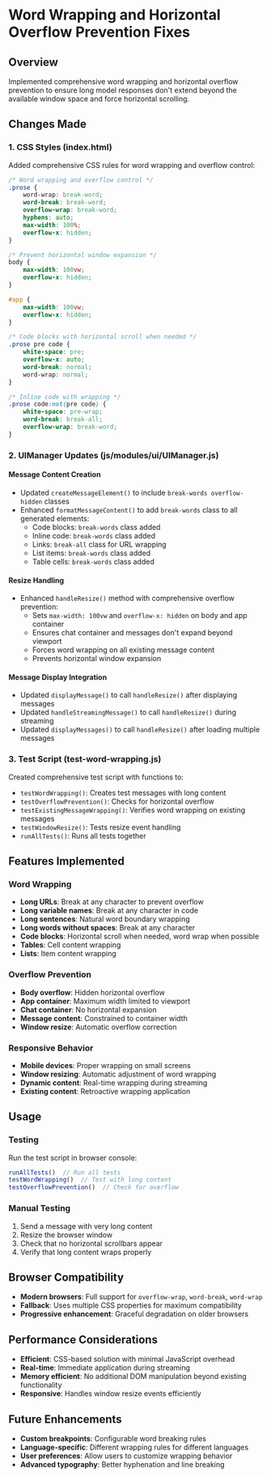 # Word Wrapping and Horizontal Overflow Prevention Fixes

## Overview
Implemented comprehensive word wrapping and horizontal overflow prevention to ensure long model responses don't extend beyond the available window space and force horizontal scrolling.

## Changes Made

### 1. CSS Styles (index.html)
Added comprehensive CSS rules for word wrapping and overflow control:

```css
/* Word wrapping and overflow control */
.prose {
    word-wrap: break-word;
    word-break: break-word;
    overflow-wrap: break-word;
    hyphens: auto;
    max-width: 100%;
    overflow-x: hidden;
}

/* Prevent horizontal window expansion */
body {
    max-width: 100vw;
    overflow-x: hidden;
}

#app {
    max-width: 100vw;
    overflow-x: hidden;
}

/* Code blocks with horizontal scroll when needed */
.prose pre code {
    white-space: pre;
    overflow-x: auto;
    word-break: normal;
    word-wrap: normal;
}

/* Inline code with wrapping */
.prose code:not(pre code) {
    white-space: pre-wrap;
    word-break: break-all;
    overflow-wrap: break-word;
}
```

### 2. UIManager Updates (js/modules/ui/UIManager.js)

#### Message Content Creation
- Updated `createMessageElement()` to include `break-words overflow-hidden` classes
- Enhanced `formatMessageContent()` to add `break-words` class to all generated elements:
  - Code blocks: `break-words` class added
  - Inline code: `break-words` class added
  - Links: `break-all` class for URL wrapping
  - List items: `break-words` class added
  - Table cells: `break-words` class added

#### Resize Handling
- Enhanced `handleResize()` method with comprehensive overflow prevention:
  - Sets `max-width: 100vw` and `overflow-x: hidden` on body and app container
  - Ensures chat container and messages don't expand beyond viewport
  - Forces word wrapping on all existing message content
  - Prevents horizontal window expansion

#### Message Display Integration
- Updated `displayMessage()` to call `handleResize()` after displaying messages
- Updated `handleStreamingMessage()` to call `handleResize()` during streaming
- Updated `displayMessages()` to call `handleResize()` after loading multiple messages

### 3. Test Script (test-word-wrapping.js)
Created comprehensive test script with functions to:
- `testWordWrapping()`: Creates test messages with long content
- `testOverflowPrevention()`: Checks for horizontal overflow
- `testExistingMessageWrapping()`: Verifies word wrapping on existing messages
- `testWindowResize()`: Tests resize event handling
- `runAllTests()`: Runs all tests together

## Features Implemented

### Word Wrapping
- **Long URLs**: Break at any character to prevent overflow
- **Long variable names**: Break at any character in code
- **Long sentences**: Natural word boundary wrapping
- **Long words without spaces**: Break at any character
- **Code blocks**: Horizontal scroll when needed, word wrap when possible
- **Tables**: Cell content wrapping
- **Lists**: Item content wrapping

### Overflow Prevention
- **Body overflow**: Hidden horizontal overflow
- **App container**: Maximum width limited to viewport
- **Chat container**: No horizontal expansion
- **Message content**: Constrained to container width
- **Window resize**: Automatic overflow correction

### Responsive Behavior
- **Mobile devices**: Proper wrapping on small screens
- **Window resizing**: Automatic adjustment of word wrapping
- **Dynamic content**: Real-time wrapping during streaming
- **Existing content**: Retroactive wrapping application

## Usage

### Testing
Run the test script in browser console:
```javascript
runAllTests()  // Run all tests
testWordWrapping()  // Test with long content
testOverflowPrevention()  // Check for overflow
```

### Manual Testing
1. Send a message with very long content
2. Resize the browser window
3. Check that no horizontal scrollbars appear
4. Verify that long content wraps properly

## Browser Compatibility
- **Modern browsers**: Full support for `overflow-wrap`, `word-break`, `word-wrap`
- **Fallback**: Uses multiple CSS properties for maximum compatibility
- **Progressive enhancement**: Graceful degradation on older browsers

## Performance Considerations
- **Efficient**: CSS-based solution with minimal JavaScript overhead
- **Real-time**: Immediate application during streaming
- **Memory efficient**: No additional DOM manipulation beyond existing functionality
- **Responsive**: Handles window resize events efficiently

## Future Enhancements
- **Custom breakpoints**: Configurable word breaking rules
- **Language-specific**: Different wrapping rules for different languages
- **User preferences**: Allow users to customize wrapping behavior
- **Advanced typography**: Better hyphenation and line breaking 